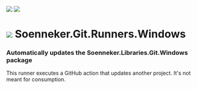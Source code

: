 ﻿[![](https://img.shields.io/github/actions/workflow/status/soenneker/Soenneker.Git.Runners.Windows/build-and-test.yml?style=for-the-badge)](https://github.com/soenneker/Soenneker.Git.Runners.Windows/actions/workflows/build-and-test.yml)
[![](https://img.shields.io/github/actions/workflow/status/soenneker/Soenneker.Git.Runners.Windows/daily-automatic-update.yml?style=for-the-badge&label=Daily%20Update)](https://github.com/soenneker/Soenneker.Git.Runners.Windows/actions/workflows/daily-automatic-update.yml)

# ![](https://user-images.githubusercontent.com/4441470/224455560-91ed3ee7-f510-4041-a8d2-3fc093025112.png) Soenneker.Git.Runners.Windows
### Automatically updates the Soenneker.Libraries.Git.Windows package

This runner executes a GitHub action that updates another project. It's not meant for consumption.
